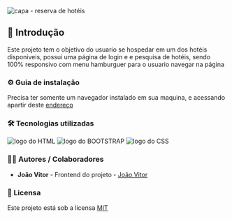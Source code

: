 ![capa - reserva de hotéis](https://github.com/user-attachments/assets/9733d55a-6d16-49cf-87c2-beadced5a7c9)

## 🎯 Introdução

Este projeto tem o objetivo do usuario se hospedar em um dos hotéis disponiveis, possui uma página de login e e pesquisa de hotéis, sendo 100% responsivo com menu hamburguer para o usuario navegar na página

### ⚙ Guia de instalação

Precisa ter somente um navegador instalado em sua maquina, e acessando apartir deste <a href='https://JoaoVitor2004.github.io/reserva-de-hoteis/'>endereço</a>

### 🛠 Tecnologias utilizadas

<div>
  <img src='https://img.shields.io/badge/HTML5-E34F26?style=for-the-badge&logo=html5&logoColor=white' alt='logo do HTML'>
  <img src='https://img.shields.io/badge/Bootstrap-563D7C?style=for-the-badge&logo=bootstrap&logoColor=white' alt='logo do BOOTSTRAP'>
  <img src='https://img.shields.io/badge/CSS3-1572B6?style=for-the-badge&logo=css3&logoColor=white' alt='logo do CSS'>
</div>

### 👨‍💻 Autores / Colaboradores

- **João Vitor** - Frontend do projeto - [João Vitor](https://linkedin.com/in/joão-vitor-souzaa)

### 📃 Licensa

Este projeto está sob a licensa [MIT]()
